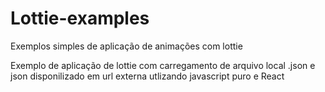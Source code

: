 # Lottie-examples
Exemplos simples de aplicação de animações com lottie

Exemplo de aplicação de lottie com carregamento de arquivo local .json e json disponilizado em url externa utlizando javascript puro e React

